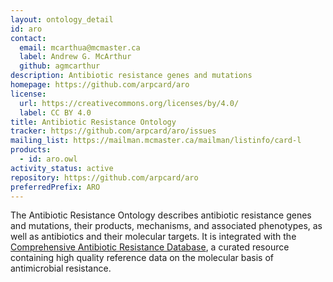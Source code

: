 ```yaml
---
layout: ontology_detail
id: aro
contact:
  email: mcarthua@mcmaster.ca
  label: Andrew G. McArthur
  github: agmcarthur
description: Antibiotic resistance genes and mutations
homepage: https://github.com/arpcard/aro
license:
  url: https://creativecommons.org/licenses/by/4.0/
  label: CC BY 4.0
title: Antibiotic Resistance Ontology
tracker: https://github.com/arpcard/aro/issues
mailing_list: https://mailman.mcmaster.ca/mailman/listinfo/card-l
products:
  - id: aro.owl
activity_status: active
repository: https://github.com/arpcard/aro
preferredPrefix: ARO
---
```


The Antibiotic Resistance Ontology
describes antibiotic resistance genes and mutations,
their products, mechanisms, and associated phenotypes,
as well as antibiotics and their molecular targets.
It is integrated with the [Comprehensive Antibiotic Resistance Database](https://card.mcmaster.ca),
a curated resource containing high quality reference data
on the molecular basis of antimicrobial resistance.
